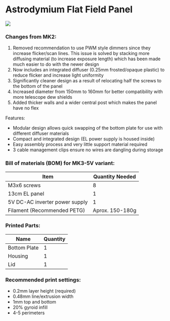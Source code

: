 # Astrodymium Flat Field Panel

![](https://i.imgur.com/RfSpceu.png)

### Changes from MK2:

1. Removed recommendation to use PWM style dimmers since they increase flicker/scan lines. This issue is solved by stacking more diffusing material (to increase exposure length) which has been made much easier to do with the newer design
2. Now includes an integrated diffuser (0.25mm frosted/opaque plastic) to reduce flicker and increase light uniformity
3. Significantly cleaner design as a result of relocating half the screws to the bottom of the panel
4. Increased diameter from 150mm to 160mm for better compatibility with more telescope dew shields
5. Added thicker walls and a wider central post which makes the panel have no flex

Features: 

* Modular design allows quick swapping of the bottom plate for use with different diffuser materials
* Compact and integrated design (EL power supply is housed inside)
* Easy assembly process and very little support material required
* 3 cable management clips ensure no wires are dangling during storage

### Bill of materials (BOM) for MK3-5V variant:

| Item        | Quantity Needed |
| ------------- |-------------| 
| M3x6 screws      | 8 |
| 13cm EL panel      | 1  
| 5V DC-AC inverter power supply | 1 |
| Filament (Recommended PETG) | Aprox. 150-180g |  

### Printed Parts:

| Name        | Quantity |
| ------------- |-------------| 
| Bottom Plate      | 1 |
| Housing      | 1  
| Lid | 1 |

### Recommended print settings:

* 0.2mm layer height (required)
* 0.48mm line/extrusion width
* 1mm top and bottom
* 20% gyroid infill
* 4-5 perimeters
